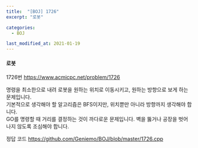 ```yaml
---
title:  "[BOJ] 1726"
excerpt: "로봇"

categories:
  - BOJ

last_modified_at: 2021-01-19
---
```


#### 로봇

1726번 <https://www.acmicpc.net/problem/1726>

명령을 최소한으로 내려 로봇을 원하는 위치로 이동시키고, 원하는 방향으로 보게 하는 문제입니다.<br>
기본적으로 생각해야 할 알고리즘은 BFS이지만, 위치뿐만 아니라 방향까지 생각해야 합니다.<br>
GO를 명령할 때 거리를 결정하는 것이 까다로운 문제입니다. 벽을 뚫거나 공장을 벗어나지 않도록 조심해야 합니다.

정답 코드 <https://github.com/Geniemo/BOJ/blob/master/1726.cpp>